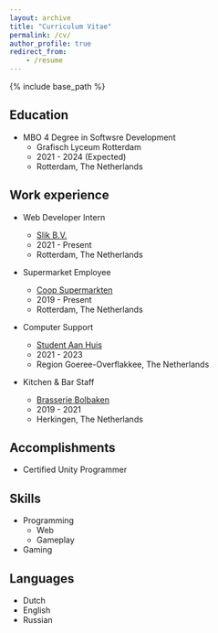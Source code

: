 ```yaml
---
layout: archive
title: "Curriculum Vitae"
permalink: /cv/
author_profile: true
redirect_from:
    - /resume
---
```


{% include base_path %}

## Education

-   MBO 4 Degree in Softwsre Development
    -   Grafisch Lyceum Rotterdam
    -   2021 - 2024 (Expected)
    -   Rotterdam, The Netherlands

## Work experience

-   Web Developer Intern

    -   [Slik B.V.](https://www.slik.nl)
    -   2021 - Present
    -   Rotterdam, The Netherlands

-   Supermarket Employee

    -   [Coop Supermarkten](https://www.coop.nl)
    -   2019 - Present
    -   Rotterdam, The Netherlands

-   Computer Support

    -   [Student Aan Huis](https://www.studentaanhuis.nl)
    -   2021 - 2023
    -   Region Goeree-Overflakkee, The Netherlands

-   Kitchen & Bar Staff
    -   [Brasserie Bolbaken](https://www.brasseriebolbaken.nl)
    -   2019 - 2021
    -   Herkingen, The Netherlands

## Accomplishments

-   Certified Unity Programmer

## Skills

-   Programming
    -   Web
    -   Gameplay
-   Gaming

## Languages

-   Dutch
-   English
-   Russian
